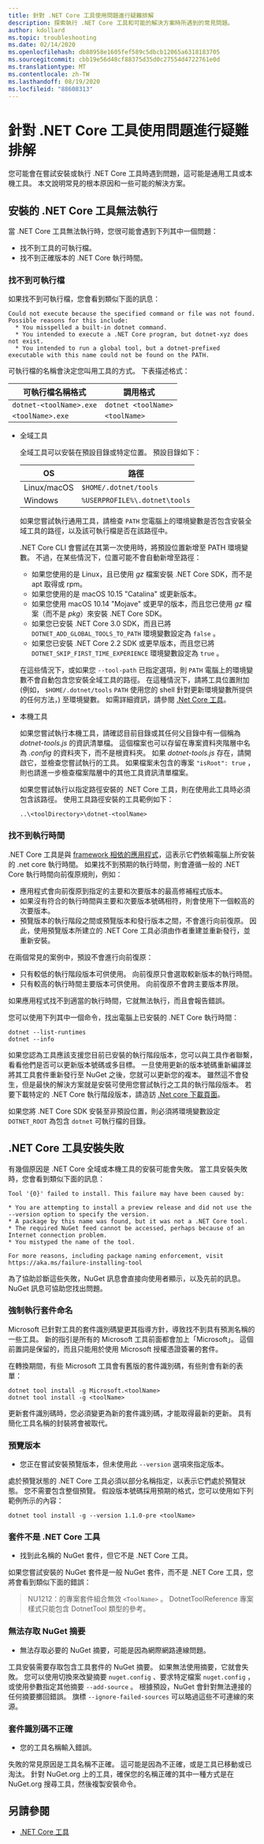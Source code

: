 ```yaml
---
title: 針對 .NET Core 工具使用問題進行疑難排解
description: 探索執行 .NET Core 工具和可能的解決方案時所遇到的常見問題。
author: kdollard
ms.topic: troubleshooting
ms.date: 02/14/2020
ms.openlocfilehash: db88958e1605fef589c5dbcb12065a6318183705
ms.sourcegitcommit: cbb19e56d48cf88375d35d0c27554d4722761e0d
ms.translationtype: MT
ms.contentlocale: zh-TW
ms.lasthandoff: 08/19/2020
ms.locfileid: "88608313"
---
```

# <a name="troubleshoot-net-core-tool-usage-issues"></a>針對 .NET Core 工具使用問題進行疑難排解

您可能會在嘗試安裝或執行 .NET Core 工具時遇到問題，這可能是通用工具或本機工具。 本文說明常見的根本原因和一些可能的解決方案。

## <a name="installed-net-core-tool-fails-to-run"></a>安裝的 .NET Core 工具無法執行

當 .NET Core 工具無法執行時，您很可能會遇到下列其中一個問題：

* 找不到工具的可執行檔。
* 找不到正確版本的 .NET Core 執行時間。

### <a name="executable-file-not-found"></a>找不到可執行檔

如果找不到可執行檔，您會看到類似下面的訊息：

```console
Could not execute because the specified command or file was not found.
Possible reasons for this include:
  * You misspelled a built-in dotnet command.
  * You intended to execute a .NET Core program, but dotnet-xyz does not exist.
  * You intended to run a global tool, but a dotnet-prefixed executable with this name could not be found on the PATH.
```

可執行檔的名稱會決定您叫用工具的方式。 下表描述格式：

| 可執行檔名稱格式  | 調用格式   |
|-------------------------|---------------------|
| `dotnet-<toolName>.exe` | `dotnet <toolName>` |
| `<toolName>.exe`        | `<toolName>`        |

* 全域工具

  全域工具可以安裝在預設目錄或特定位置。 預設目錄如下：

  | OS          | 路徑                          |
  |-------------|-------------------------------|
  | Linux/macOS | `$HOME/.dotnet/tools`         |
  | Windows     | `%USERPROFILE%\.dotnet\tools` |

  如果您嘗試執行通用工具，請檢查 `PATH` 您電腦上的環境變數是否包含安裝全域工具的路徑，以及該可執行檔是否在該路徑中。

  .NET Core CLI 會嘗試在其第一次使用時，將預設位置新增至 PATH 環境變數。 不過，在某些情況下，位置可能不會自動新增至路徑：

  * 如果您使用的是 Linux，且已使用 *gz* 檔案安裝 .NET Core SDK，而不是 apt 取得或 rpm。
  * 如果您使用的是 macOS 10.15 "Catalina" 或更新版本。
  * 如果您使用 macOS 10.14 "Mojave" 或更早的版本，而且您已使用 *gz* 檔案（而不是 *pkg*）來安裝 .NET Core SDK。
  * 如果您已安裝 .NET Core 3.0 SDK，而且已將 `DOTNET_ADD_GLOBAL_TOOLS_TO_PATH` 環境變數設定為 `false` 。
  * 如果您已安裝 .NET Core 2.2 SDK 或更早版本，而且您已將 `DOTNET_SKIP_FIRST_TIME_EXPERIENCE` 環境變數設定為 `true` 。

  在這些情況下，或如果您 `--tool-path` 已指定選項，則 `PATH` 電腦上的環境變數不會自動包含您安裝全域工具的路徑。 在這種情況下，請將工具位置附加 (例如， `$HOME/.dotnet/tools` `PATH` 使用您的 shell 針對更新環境變數所提供的任何方法，) 至環境變數。 如需詳細資訊，請參閱 [.Net Core 工具](global-tools.md)。

* 本機工具

  如果您嘗試執行本機工具，請確認目前目錄或其任何父目錄中有一個稱為 *dotnet-tools.js* 的資訊清單檔。 這個檔案也可以存留在專案資料夾階層中名為 *.config* 的資料夾下，而不是根資料夾。 如果 *dotnet-tools.js* 存在，請開啟它，並檢查您嘗試執行的工具。 如果檔案未包含的專案 `"isRoot": true` ，則也請進一步檢查檔案階層中的其他工具資訊清單檔案。

  如果您嘗試執行以指定路徑安裝的 .NET Core 工具，則在使用此工具時必須包含該路徑。 使用工具路徑安裝的工具範例如下：

  ```console
  ..\<toolDirectory>\dotnet-<toolName>
  ```

### <a name="runtime-not-found"></a>找不到執行時間

.NET Core 工具是與 [framework 相依的應用程式](../deploying/index.md#publish-framework-dependent)，這表示它們依賴電腦上所安裝的 .net core 執行時間。 如果找不到預期的執行時間，則會遵循一般的 .NET Core 執行時間向前復原規則，例如：

* 應用程式會向前復原到指定的主要和次要版本的最高修補程式版本。
* 如果沒有符合的執行時間與主要和次要版本號碼相符，則會使用下一個較高的次要版本。
* 預覽版本的執行階段之間或預覽版本和發行版本之間，不會進行向前復原。 因此，使用預覽版本所建立的 .NET Core 工具必須由作者重建並重新發行，並重新安裝。

在兩個常見的案例中，預設不會進行向前復原：

* 只有較低的執行階段版本可供使用。 向前復原只會選取較新版本的執行時間。
* 只有較高的執行時間主要版本可供使用。 向前復原不會跨主要版本界限。

如果應用程式找不到適當的執行時間，它就無法執行，而且會報告錯誤。

您可以使用下列其中一個命令，找出電腦上已安裝的 .NET Core 執行時間：

```dotnetcli
dotnet --list-runtimes
dotnet --info
```

如果您認為工具應該支援您目前已安裝的執行階段版本，您可以與工具作者聯繫，看看他們是否可以更新版本號碼或多目標。 一旦使用更新的版本號碼重新編譯並將其工具套件重新發行至 NuGet 之後，您就可以更新您的複本。 雖然這不會發生，但是最快的解決方案就是安裝可使用您嘗試執行之工具的執行階段版本。 若要下載特定的 .NET Core 執行階段版本，請造訪 [.Net core 下載頁面](https://dotnet.microsoft.com/download/dotnet-core)。

如果您將 .NET Core SDK 安裝至非預設位置，則必須將環境變數設定 `DOTNET_ROOT` 為包含 `dotnet` 可執行檔的目錄。

## <a name="net-core-tool-installation-fails"></a>.NET Core 工具安裝失敗

有幾個原因是 .NET Core 全域或本機工具的安裝可能會失敗。 當工具安裝失敗時，您會看到類似下面的訊息：

```console
Tool '{0}' failed to install. This failure may have been caused by:

* You are attempting to install a preview release and did not use the --version option to specify the version.
* A package by this name was found, but it was not a .NET Core tool.
* The required NuGet feed cannot be accessed, perhaps because of an Internet connection problem.
* You mistyped the name of the tool.

For more reasons, including package naming enforcement, visit https://aka.ms/failure-installing-tool
```

為了協助診斷這些失敗，NuGet 訊息會直接向使用者顯示，以及先前的訊息。 NuGet 訊息可協助您找出問題。

### <a name="package-naming-enforcement"></a>強制執行套件命名

Microsoft 已針對工具的套件識別碼變更其指導方針，導致找不到具有預測名稱的一些工具。 新的指引是所有的 Microsoft 工具前面都會加上「Microsoft」。 這個前置詞是保留的，而且只能用於使用 Microsoft 授權憑證簽署的套件。

在轉換期間，有些 Microsoft 工具會有舊版的套件識別碼，有些則會有新的表單：

```dotnetcli
dotnet tool install -g Microsoft.<toolName>
dotnet tool install -g <toolName>
```

更新套件識別碼時，您必須變更為新的套件識別碼，才能取得最新的更新。 具有簡化工具名稱的封裝將會被取代。

### <a name="preview-releases"></a>預覽版本

* 您正在嘗試安裝預覽版本，但未使用此 `--version` 選項來指定版本。

處於預覽狀態的 .NET Core 工具必須以部分名稱指定，以表示它們處於預覽狀態。 您不需要包含整個預覽。 假設版本號碼採用預期的格式，您可以使用如下列範例所示的內容：

```dotnetcli
dotnet tool install -g --version 1.1.0-pre <toolName>
```

### <a name="package-isnt-a-net-core-tool"></a>套件不是 .NET Core 工具

* 找到此名稱的 NuGet 套件，但它不是 .NET Core 工具。

如果您嘗試安裝的 NuGet 套件是一般 NuGet 套件，而不是 .NET Core 工具，您將會看到類似下面的錯誤：

> NU1212：的專案套件組合無效 `<ToolName>` 。 DotnetToolReference 專案樣式只能包含 DotnetTool 類型的參考。

### <a name="nuget-feed-cant-be-accessed"></a>無法存取 NuGet 摘要

* 無法存取必要的 NuGet 摘要，可能是因為網際網路連線問題。

工具安裝需要存取包含工具套件的 NuGet 摘要。 如果無法使用摘要，它就會失敗。 您可以使用切換來改變摘要 `nuget.config` 、要求特定檔案 `nuget.config` ，或使用參數指定其他摘要 `--add-source` 。 根據預設，NuGet 會針對無法連接的任何摘要擲回錯誤。 旗標 `--ignore-failed-sources` 可以略過這些不可連線的來源。

### <a name="package-id-incorrect"></a>套件識別碼不正確

* 您的工具名稱輸入錯誤。

失敗的常見原因是工具名稱不正確。 這可能是因為不正確，或是工具已移動或已淘汰。 針對 NuGet.org 上的工具，確保您的名稱正確的其中一種方式是在 NuGet.org 搜尋工具，然後複製安裝命令。

## <a name="see-also"></a>另請參閱

* [.NET Core 工具](global-tools.md)
